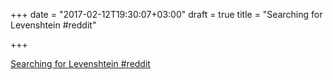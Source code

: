 +++
date = "2017-02-12T19:30:07+03:00"
draft = true
title = "Searching for Levenshtein  #reddit"

+++

<p><a href="https://t.co/ZXyhuIikvw">Searching for Levenshtein  #reddit</a></p>
